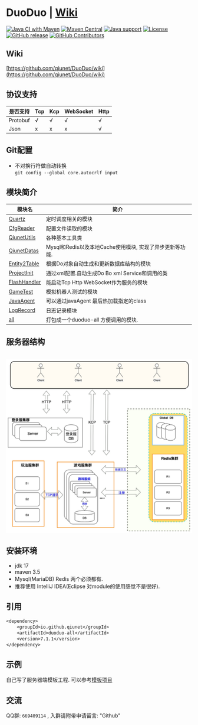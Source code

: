 # DuoDuo | [Wiki](https://github.com/qiunet/DuoDuo/wiki)
[![Java CI with Maven](https://github.com/qiunet/DuoDuo/actions/workflows/maven.yml/badge.svg)](https://github.com/qiunet/DuoDuo/actions/workflows/maven.yml)
[![Maven Central](https://img.shields.io/maven-central/v/io.github.qiunet/duoduo-all?logo=apache-maven&logoColor=white)](https://search.maven.org/artifact/io.github.qiunet/duoduo-all)
[![Java support](https://img.shields.io/badge/Java-17+-green?logo=java&logoColor=white)](https://openjdk.java.net/)
[![License](https://img.shields.io/badge/license-apache--2.0-green)](https://www.apache.org/licenses/LICENSE-2.0.html)
[![GitHub release](https://img.shields.io/github/release/qiunet/DuoDuo)](https://github.com/qiunet/DuoDuo/releases)
[![GitHub Contributors](https://img.shields.io/github/contributors/qiunet/DuoDuo)](https://github.com/qiunet/DuoDuo/graphs/contributors)
	
## Wiki
[https://github.com/qiunet/DuoDuo/wiki](https://github.com/qiunet/DuoDuo/wiki)

## 协议支持
| 是否支持     | Tcp | Kcp | WebSocket | Http |
|----------|-----|-----|-----------|------|
| Protobuf | √   | √   | √         | √    |
| Json     | x   | x   | x         | √    |

## Git配置
 - 不对换行符做自动转换<br />
`git config --global core.autocrlf input`

## 模块简介
| 模块名                                 | 简介                                                     |
| -------------------------------------- | -------------------------------------------------------- |
| [Quartz](Quartz/README.md)             | 定时调度相关的模块                                       |
| [CfgReader](CfgReader/README.md)       | 配置文件读取的模块                                       |
| [QiunetUtils](QiunetUtils/README.md)   | 各种基本工具类                                           |
| [QiunetDatas](QiunetDatas/README.md)   | Mysql和Redis以及本地Cache使用模块, 实现了异步更新等功能. |
| [Entity2Table](Entity2Table/README.md) | 根据Do对象自动生成和更新数据库结构的模块                 |
| [ProjectInit](ProjectInit/README.md)   | 通过xml配置.自动生成Do Bo xml Service和调用的类          |
| [FlashHandler](FlashHandler/README.md) | 能启动Tcp Http WebSocket作为服务的模块                   |
| [GameTest](GameTest/README.md)         | 模拟机器人测试的模块                                     |
| [JavaAgent](JavaAgent/README.md)       | 可以通过javaAgent 最后热加载指定的class                  |
| [LogRecord](LogRecord/README.md)         | 日志记录模块                                             |
| [all](all/README.md)                   | 打包成一个duoduo-all 方便调用的模块.                     |


## 服务器结构

​	![服务器项目结构](all/img/ServerConstructor.png)

## 安装环境

* jdk 17
* maven 3.5
* Mysql(MariaDB) Redis 两个必须都有.
* 推荐使用 IntelliJ IDEA(Eclipse 对module的使用感觉不是很好).

## 引用
	<dependency>
		<groupId>io.github.qiunet</groupId>
		<artifactId>duoduo-all</artifactId>
		<version>7.1.1</version>
	</dependency>

 
## 示例

自己写了服务器端模板工程. 可以参考[模板项目](https://github.com/qiunet/DuoDuoExample)

## 交流
QQ群: `669409114` , 入群请附带申请留言: "Github"

